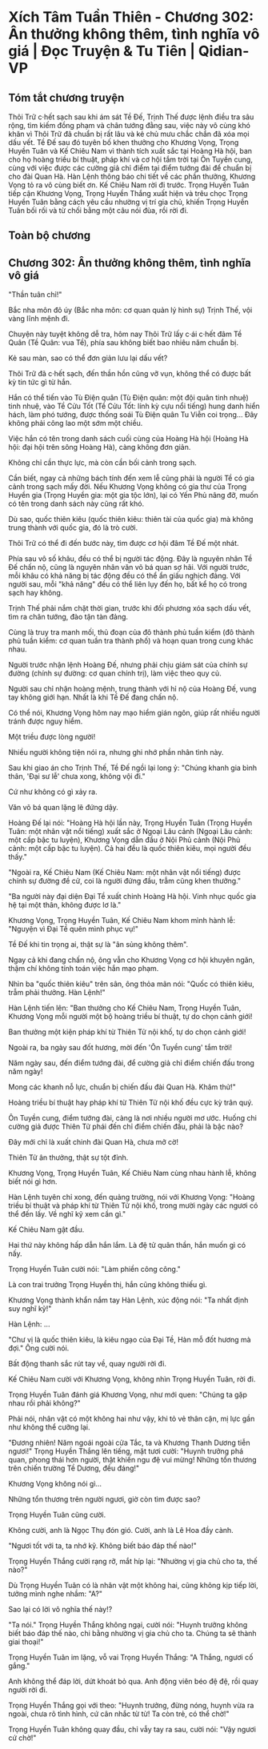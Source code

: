 # Xích Tâm Tuần Thiên - Chương 302: Ân thưởng không thêm, tình nghĩa vô giá | Đọc Truyện & Tu Tiên | Qidian-VP



## Tóm tắt chương truyện

Thôi Trữ c·hết sạch sau khi ám sát Tề Đế, Trịnh Thế được lệnh điều tra sâu rộng, tìm kiếm đồng phạm và chân tướng đằng sau, việc này vô cùng khó khăn vì Thôi Trữ đã chuẩn bị rất lâu và kẻ chủ mưu chắc chắn đã xóa mọi dấu vết. Tề Đế sau đó tuyên bố khen thưởng cho Khương Vọng, Trọng Huyền Tuân và Kế Chiêu Nam vì thành tích xuất sắc tại Hoàng Hà hội, ban cho họ hoàng triều bí thuật, pháp khí và cơ hội tắm trời tại Ôn Tuyền cung, cùng với việc được các cường giả chỉ điểm tại điểm tướng đài để chuẩn bị cho đài Quan Hà. Hàn Lệnh thông báo chi tiết về các phần thưởng, Khương Vọng tỏ ra vô cùng biết ơn. Kế Chiêu Nam rời đi trước. Trọng Huyền Tuân tiếp cận Khương Vọng, Trọng Huyền Thắng xuất hiện và trêu chọc Trọng Huyền Tuân bằng cách yêu cầu nhường vị trí gia chủ, khiến Trọng Huyền Tuân bối rối và từ chối bằng một câu nói đùa, rồi rời đi.


## Toàn bộ chương

## Chương 302: Ân thưởng không thêm, tình nghĩa vô giá

"Thần tuân chỉ!"

Bắc nha môn đô úy (Bắc nha môn: cơ quan quản lý hình sự) Trịnh Thế, vội vàng lĩnh mệnh đi.

Chuyện này tuyệt không dễ tra, hôm nay Thôi Trữ lấy c·ái c·hết đâm Tề Quân (Tề Quân: vua Tề), phía sau không biết bao nhiêu năm chuẩn bị.

Kẻ sau màn, sao có thể đơn giản lưu lại dấu vết?

Thôi Trữ đã c·hết sạch, đến thần hồn cũng vỡ vụn, không thể có được bất kỳ tin tức gì từ hắn.

Hắn có thể tiến vào Tù Điện quân (Tù Điện quân: một đội quân tinh nhuệ) tinh nhuệ, vào Tề Cửu Tốt (Tề Cửu Tốt: lính kỳ cựu nổi tiếng) hung danh hiển hách, làm phó tướng, được thống soái Tù Điện quân Tu Viễn coi trọng... Đây không phải công lao một sớm một chiều.

Việc hắn có tên trong danh sách cuối cùng của Hoàng Hà hội (Hoàng Hà hội: đại hội trên sông Hoàng Hà), càng không đơn giản.

Không chỉ cần thực lực, mà còn cần bối cảnh trong sạch.

Cần biết, ngay cả những bách tính đến xem lễ cũng phải là người Tề có gia cảnh trong sạch mấy đời. Nếu Khương Vọng không có gia thư của Trọng Huyền gia (Trọng Huyền gia: một gia tộc lớn), lại có Yến Phủ nâng đỡ, muốn có tên trong danh sách này cũng rất khó.

Dù sao, quốc thiên kiêu (quốc thiên kiêu: thiên tài của quốc gia) mà không trung thành với quốc gia, đó là trò cười.

Thôi Trữ có thể đi đến bước này, tìm được cơ hội đâm Tề Đế một nhát.

Phía sau vô số khâu, đều có thể bị người tác động. Đây là nguyên nhân Tề Đế chấn nộ, cũng là nguyên nhân văn võ bá quan sợ hãi. Với người trước, mỗi khâu có khả năng bị tác động đều có thể ẩn giấu nghịch đảng. Với người sau, mỗi "khả năng" đều có thể liên lụy đến họ, bất kể họ có trong sạch hay không.

Trịnh Thế phải nắm chặt thời gian, trước khi đối phương xóa sạch dấu vết, tìm ra chân tướng, đào tận tàn đảng.

Cùng là truy tra manh mối, thủ đoạn của đô thành phủ tuần kiểm (đô thành phủ tuần kiểm: cơ quan tuần tra thành phố) và hoạn quan trong cung khác nhau.

Người trước nhận lệnh Hoàng Đế, nhưng phải chịu giám sát của chính sự đường (chính sự đường: cơ quan chính trị), làm việc theo quy củ.

Người sau chỉ nhận hoàng mệnh, trung thành với hỉ nộ của Hoàng Đế, vung tay không giới hạn. Nhất là khi Tề Đế đang chấn nộ.

Có thể nói, Khương Vọng hôm nay mạo hiểm gián ngôn, giúp rất nhiều người tránh được nguy hiểm.

Một triều được lòng người!

Nhiều người không tiện nói ra, nhưng ghi nhớ phần nhân tình này.

Sau khi giao án cho Trịnh Thế, Tề Đế ngồi lại long ỷ: "Chúng khanh gia bình thân, 'Đại sư lễ' chưa xong, không vội đi."

Cứ như không có gì xảy ra.

Văn võ bá quan lặng lẽ đứng dậy.

Hoàng Đế lại nói: "Hoàng Hà hội lần này, Trọng Huyền Tuân (Trọng Huyền Tuân: một nhân vật nổi tiếng) xuất sắc ở Ngoại Lâu cảnh (Ngoại Lâu cảnh: một cấp bậc tu luyện), Khương Vọng dẫn đầu ở Nội Phủ cảnh (Nội Phủ cảnh: một cấp bậc tu luyện). Cả hai đều là quốc thiên kiêu, mọi người đều thấy."

"Ngoài ra, Kế Chiêu Nam (Kế Chiêu Nam: một nhân vật nổi tiếng) được chính sự đường đề cử, coi là người đứng đầu, trẫm cũng khen thưởng."

"Ba người này đại diện Đại Tề xuất chinh Hoàng Hà hội. Vinh nhục quốc gia hệ tại một thân, không được lơ là."

Khương Vọng, Trọng Huyền Tuân, Kế Chiêu Nam khom mình hành lễ: "Nguyện vì Đại Tề quên mình phục vụ!"

Tề Đế khi tin trọng ai, thật sự là "ân sủng không thêm".

Ngay cả khi đang chấn nộ, ông vẫn cho Khương Vọng cơ hội khuyên ngăn, thậm chí không tính toán việc hắn mạo phạm.

Nhìn ba "quốc thiên kiêu" trên sân, ông thỏa mãn nói: "Quốc có thiên kiêu, trẫm phải thưởng. Hàn Lệnh!"

Hàn Lệnh tiến lên: "Ban thưởng cho Kế Chiêu Nam, Trọng Huyền Tuân, Khương Vọng mỗi người một bộ hoàng triều bí thuật, tự do chọn cảnh giới!

Ban thưởng một kiện pháp khí từ Thiên Tử nội khố, tự do chọn cảnh giới!

Ngoài ra, ba ngày sau đốt hương, mời đến 'Ôn Tuyền cung' tắm trời!

Năm ngày sau, đến điểm tướng đài, để cường giả chỉ điểm chiến đấu trong năm ngày!

Mong các khanh nỗ lực, chuẩn bị chiến đấu đài Quan Hà. Khâm thử!"

Hoàng triều bí thuật hay pháp khí từ Thiên Tử nội khố đều cực kỳ trân quý.

Ôn Tuyền cung, điểm tướng đài, càng là nơi nhiều người mơ ước. Huống chi cường giả được Thiên Tử phái đến chỉ điểm chiến đấu, phải là bậc nào?

Đây mới chỉ là xuất chinh đài Quan Hà, chưa mở cờ!

Thiên Tử ân thưởng, thật sự tột đỉnh.

Khương Vọng, Trọng Huyền Tuân, Kế Chiêu Nam cùng nhau hành lễ, không biết nói gì hơn.

Hàn Lệnh tuyên chỉ xong, đến quảng trường, nói với Khương Vọng: "Hoàng triều bí thuật và pháp khí từ Thiên Tử nội khố, trong mười ngày các ngươi có thể đến lấy. Về nghĩ kỹ xem cần gì."

Kế Chiêu Nam gật đầu.

Hai thứ này không hấp dẫn hắn lắm. Là đệ tử quân thần, hắn muốn gì có nấy.

Trọng Huyền Tuân cười nói: "Làm phiền công công."

Là con trai trưởng Trọng Huyền thị, hắn cũng không thiếu gì.

Khương Vọng thành khẩn nắm tay Hàn Lệnh, xúc động nói: "Ta nhất định suy nghĩ kỹ!"

Hàn Lệnh: ...

"Chư vị là quốc thiên kiêu, là kiêu ngạo của Đại Tề, Hàn mỗ đốt hương mà đợi." Ông cười nói.

Bất động thanh sắc rút tay về, quay người rời đi.

Kế Chiêu Nam cười với Khương Vọng, không nhìn Trọng Huyền Tuân, rời đi.

Trọng Huyền Tuân đánh giá Khương Vọng, như mới quen: "Chúng ta gặp nhau rồi phải không?"

Phải nói, nhân vật có một không hai như vậy, khi tỏ vẻ thân cận, mị lực gần như không thể cưỡng lại.

"Đương nhiên! Năm ngoái ngoài cửa Tắc, ta và Khương Thanh Dương tiễn ngươi!" Trọng Huyền Thắng lên tiếng, mặt tươi cười: "Huynh trưởng phá quan, phong thái hơn người, thật khiến ngu đệ vui mừng! Những tổn thương trên chiến trường Tề Dương, đều đáng!"

Khương Vọng không nói gì...

Những tổn thương trên người ngươi, giờ còn tìm được sao?

Trọng Huyền Tuân cũng cười.

Không cười, anh là Ngọc Thụ đón gió. Cười, anh là Lê Hoa đầy cành.

"Ngươi tốt với ta, ta nhớ kỹ. Không biết báo đáp thế nào!"

Trọng Huyền Thắng cười rạng rỡ, mắt híp lại: "Nhường vị gia chủ cho ta, thế nào?"

Dù Trọng Huyền Tuân có là nhân vật một không hai, cũng không kịp tiếp lời, tưởng mình nghe nhầm: "A?"

Sao lại có lời vô nghĩa thế này!?

"Ta nói." Trọng Huyền Thắng không ngại, cười nói: "Huynh trưởng không biết báo đáp thế nào, chi bằng nhường vị gia chủ cho ta. Chúng ta sẽ thành giai thoại!"

Trọng Huyền Tuân im lặng, vỗ vai Trọng Huyền Thắng: "A Thắng, ngươi cố gắng."

Anh không thể đáp lời, dứt khoát bỏ qua. Anh động viên béo đệ đệ, rồi quay người rời đi.

Trọng Huyền Thắng gọi với theo: "Huynh trưởng, đừng nóng, huynh vừa ra ngoài, chưa rõ tình hình, cứ cân nhắc từ từ! Ta còn trẻ, có thể chờ!"

Trọng Huyền Tuân không quay đầu, chỉ vẫy tay ra sau, cười nói: "Vậy ngươi cứ chờ!"